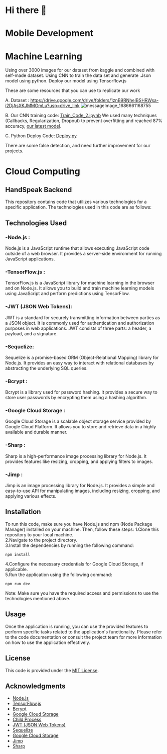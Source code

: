 # Hi there 👋
# Mobile Development



# Machine Learning
Using over 3000 images for our dataset from kaggle and combined with self-made dataset.
Using CNN to train the data set and generate .Json model using python.
Deploy our model using Tensorflow.js 

These are some resources that you can use to replicate our work

A. Dataset : https://drive.google.com/drive/folders/1znB9RNheIBSHRWsa-i2DjAsXKJMMGmLu?usp=drive_link
![messageImage_1686661168755](https://github.com/HandSpeak-Bisindo/ML/assets/119036482/20ce2c82-e81c-44a2-96b1-84c8495a9136)

B. Our CNN training code: [Train_Code_2.ipynb](https://github.com/HandSpeak-Bisindo/ML/blob/main/Train_Code_2.ipynb)
We used many techniques (Callbacks, Regularization, Dropout) to prevent overfitting and reached 87% accuracy, [our latest model](https://github.com/HandSpeak-Bisindo/ML/tree/main/model).

C. Python Deploy Code: [Deploy.py](https://github.com/HandSpeak-Bisindo/ML/blob/main/Deploy.py)


There are some false detection, and need further improvement for our projects.

# Cloud Computing
## HandSpeak Backend
This repository contains code that utilizes various technologies for a specific application. The technologies used in this code are as follows:

## Technologies Used
### -Node.js : 
Node.js is a JavaScript runtime that allows executing JavaScript code outside of a web browser. It provides a server-side environment for running JavaScript applications.
### -TensorFlow.js : 
TensorFlow.js is a JavaScript library for machine learning in the browser and on Node.js. It allows you to build and train machine learning models using JavaScript and perform predictions using TensorFlow.
### -JWT (JSON Web Tokens): 
JWT is a standard for securely transmitting information between parties as a JSON object. It is commonly used for authentication and authorization purposes in web applications. JWT consists of three parts: a header, a payload, and a signature.
### -Sequelize: 
Sequelize is a promise-based ORM (Object-Relational Mapping) library for Node.js. It provides an easy way to interact with relational databases by abstracting the underlying SQL queries.
### -Bcrypt : 
Bcrypt is a library used for password hashing. It provides a secure way to store user passwords by encrypting them using a hashing algorithm.
### -Google Cloud Storage : 
Google Cloud Storage is a scalable object storage service provided by Google Cloud Platform. It allows you to store and retrieve data in a highly available and durable manner.
### -Sharp : 
Sharp is a high-performance image processing library for Node.js. It provides features like resizing, cropping, and applying filters to images.
### -Jimp : 
Jimp is an image processing library for Node.js. It provides a simple and easy-to-use API for manipulating images, including resizing, cropping, and applying various effects.

## Installation
To run this code, make sure you have Node.js and npm (Node Package Manager) installed on your machine. Then, follow these steps:
1.Clone this repository to your local machine.<br>
2.Navigate to the project directory.<br>
3.Install the dependencies by running the following command:<br>
```shell
npm install
```
4.Configure the necessary credentials for Google Cloud Storage, if applicable.<br>
5.Run the application using the following command:<br>
```shell
npm run dev
```
Note: Make sure you have the required access and permissions to use the technologies mentioned above.

## Usage
Once the application is running, you can use the provided features to perform specific tasks related to the application's functionality. Please refer to the code documentation or consult the project team for more information on how to use the application effectively.

## License
<p>This code is provided under the <a href="LICENSE">MIT License</a>.</p>

## Acknowledgments
<ul>
    <li><a href="https://nodejs.org/">Node.js</a></li>
    <li><a href="https://www.tensorflow.org/js">TensorFlow.js</a></li>
    <li><a href="https://www.npmjs.com/package/bcrypt">Bcrypt</a></li>
   <li><a href="https://cloud.google.com/storage">Google Cloud Storage</a></li>
    <li><a href="https://nodejs.org/api/child_process.html">Child Process</a></li>
    <li><a href="https://jwt.io/">JWT (JSON Web Tokens)</a></li>
    <li><a href="https://sequelize.org/">Sequelize</a></li>
    <li><a href="https://cloud.google.com/storage">Google Cloud Storage</a></li>
    <li><a href="https://www.npmjs.com/package/jimp">Jimp</a></li>
    <li><a href="https://www.npmjs.com/package/sharp">Sharp</a></li>



